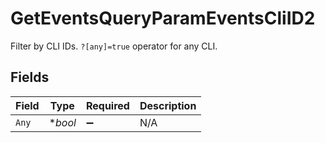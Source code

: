 # GetEventsQueryParamEventsCliID2

Filter by CLI IDs. `?[any]=true` operator for any CLI.


## Fields

| Field              | Type               | Required           | Description        |
| ------------------ | ------------------ | ------------------ | ------------------ |
| `Any`              | **bool*            | :heavy_minus_sign: | N/A                |